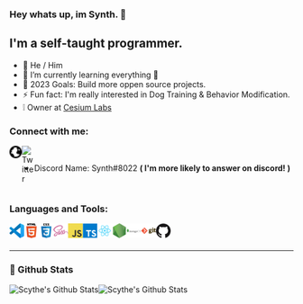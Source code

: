 ### Hey whats up, im Synth. 👋

## I'm a self-taught programmer.

- 🧔 He / Him
- 🌱 I’m currently learning everything 🤣
- 🥅 2023 Goals: Build more oppen source projects.
- ⚡ Fun fact: I'm really interested in Dog Training & Behavior Modification.
- ❕ Owner at <a href="https://discord.gg/cesiumlabs-480939855476686849">Cesium Labs<a/>

### Connect with me:

[<img align="left" alt="Website" width="22px" src="https://raw.githubusercontent.com/iconic/open-iconic/master/svg/globe.svg" />][website]
[<img align="left" alt="Twitter" width="22px" src="https://cdn.jsdelivr.net/npm/simple-icons@v3/icons/twitter.svg" />][twitter]
  <br />
  - Discord Name: Synth#8022 <strong>( I'm more likely to answer on discord! )</strong>
<br />

### Languages and Tools:

<img align="left" alt="Visual Studio Code" width="26px" src="https://raw.githubusercontent.com/github/explore/80688e429a7d4ef2fca1e82350fe8e3517d3494d/topics/visual-studio-code/visual-studio-code.png" />
<img align="left" alt="HTML5" width="26px" src="https://raw.githubusercontent.com/github/explore/80688e429a7d4ef2fca1e82350fe8e3517d3494d/topics/html/html.png" />
<img align="left" alt="CSS3" width="26px" src="https://raw.githubusercontent.com/github/explore/80688e429a7d4ef2fca1e82350fe8e3517d3494d/topics/css/css.png" />
<img align="left" alt="Sass" width="26px" src="https://raw.githubusercontent.com/github/explore/80688e429a7d4ef2fca1e82350fe8e3517d3494d/topics/sass/sass.png" />
<img align="left" alt="JavaScript" width="26px" src="https://raw.githubusercontent.com/github/explore/80688e429a7d4ef2fca1e82350fe8e3517d3494d/topics/javascript/javascript.png" />
<img align="left" alt="TypeScript" width="26px" src="https://raw.githubusercontent.com/Anish-Shobith/Anish-Shobith/master/assets/typescript.svg" />
<img align="left" alt="React" width="26px" src="https://raw.githubusercontent.com/github/explore/80688e429a7d4ef2fca1e82350fe8e3517d3494d/topics/react/react.png" />
<img align="left" alt="Node.js" width="26px" src="https://raw.githubusercontent.com/github/explore/80688e429a7d4ef2fca1e82350fe8e3517d3494d/topics/nodejs/nodejs.png" />
<img align="left" alt="MongoDB" width="26px" src="https://raw.githubusercontent.com/github/explore/80688e429a7d4ef2fca1e82350fe8e3517d3494d/topics/mongodb/mongodb.png" />
<img align="left" alt="Git" width="26px" src="https://raw.githubusercontent.com/github/explore/80688e429a7d4ef2fca1e82350fe8e3517d3494d/topics/git/git.png" />
<img align="left" alt="GitHub" width="26px" src="https://raw.githubusercontent.com/github/explore/78df643247d429f6cc873026c0622819ad797942/topics/github/github.png" />

<br />
<br />

---

### 📕 Github Stats
<img align="left" src="https://gh-rm-stats.vercel.app/api?username=devsynth&show_icons=true&layout=compact&theme=shades-of-purple" alt="Scythe's Github Stats" />
<img align="left" src="https://gh-rm-stats.vercel.app/api/top-langs?username=devsynth&theme=shades-of-purple&layout=compact" alt="Scythe's Github Stats" />

[website]: https://scythethedev.cf/
[twitter]: https://twitter.com/scythe108
[discord]: https://discord.gg/cesiumlabs-480939855476686849
